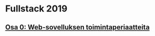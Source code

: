 # Fullstack 2019

## [Osa 0: Web-sovelluksen toimintaperiaatteita](https://github.com/Malpel/fullstack/osa0)
